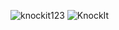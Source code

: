 ![knockit123](https://github.com/user-attachments/assets/db475a7b-ed21-46d9-8637-b40a0c59ced7)
![KnockIt](https://github.com/user-attachments/assets/2bb70edd-8f57-4411-a580-66a1e17caa4a)
